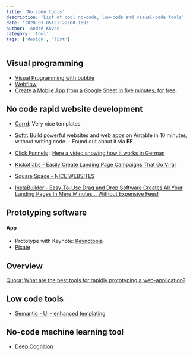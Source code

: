 ```yaml
---
title: 'No code tools'
description: 'List of cool no-code, low-code and visual-code tools'
date: '2020-03-05T21:22:00.169Z'
author: 'André Kovac'
category: 'tool'
tags: ['design', 'list']
---
```


## Visual programming

- [Visual Programming with bubble](https://bubble.io/)
- [Webflow](https://webflow.com/)
- [Create a Mobile App from a Google Sheet in five minutes, for free.](https://www.glideapps.com/)

## No code rapid website development

- [Carrd](https://carrd.co/build): Very nice templates

- [Softr](https://www.softr.io/): Build powerful websites and web apps on Airtable in 10 minutes, without writing code. - Found out about it via **EF**.

- [Click Funnels](https://www.clickfunnels.com/) : [Here a video showing how it works in German](https://www.youtube.com/watch?v=F_WI_0vWFaw)

- [Kickoflabs - Easily Create Landing Page Campaigns That Go Viral](https://kickofflabs.com/)

- [Square Space - NICE WEBSITES](http://www.squarespace.com/)

- [InstaBuilder - Easy-To-Use Drag and Drop Software Creates All Your Landing Pages In Mere Minutes... Without Expensive Fees!](http://instabuilder.com/v2.0/launch/)

## Prototyping software

#### App

- Prototype with Keynote: [Keynotopia](http://keynotopia.com/#how)
- [Pixate](http://www.pixate.com/)

## Overview

[Quora: What are the best tools for rapidly prototyping a web-application?](https://www.quora.com/What-are-the-best-tools-for-rapidly-prototyping-a-web-application)


## Low code tools

- [Semantic - UI - enhanced templating](https://semantic-ui.com/)

## No-code machine learning tool

- [Deep Cognition](https://deepcognition.ai/)